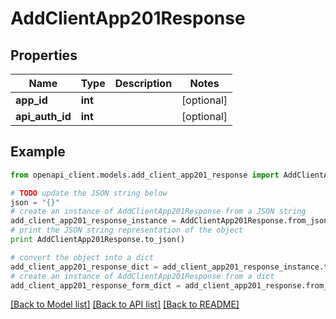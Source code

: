 # AddClientApp201Response


## Properties
Name | Type | Description | Notes
------------ | ------------- | ------------- | -------------
**app_id** | **int** |  | [optional] 
**api_auth_id** | **int** |  | [optional] 

## Example

```python
from openapi_client.models.add_client_app201_response import AddClientApp201Response

# TODO update the JSON string below
json = "{}"
# create an instance of AddClientApp201Response from a JSON string
add_client_app201_response_instance = AddClientApp201Response.from_json(json)
# print the JSON string representation of the object
print AddClientApp201Response.to_json()

# convert the object into a dict
add_client_app201_response_dict = add_client_app201_response_instance.to_dict()
# create an instance of AddClientApp201Response from a dict
add_client_app201_response_form_dict = add_client_app201_response.from_dict(add_client_app201_response_dict)
```
[[Back to Model list]](../README.md#documentation-for-models) [[Back to API list]](../README.md#documentation-for-api-endpoints) [[Back to README]](../README.md)


